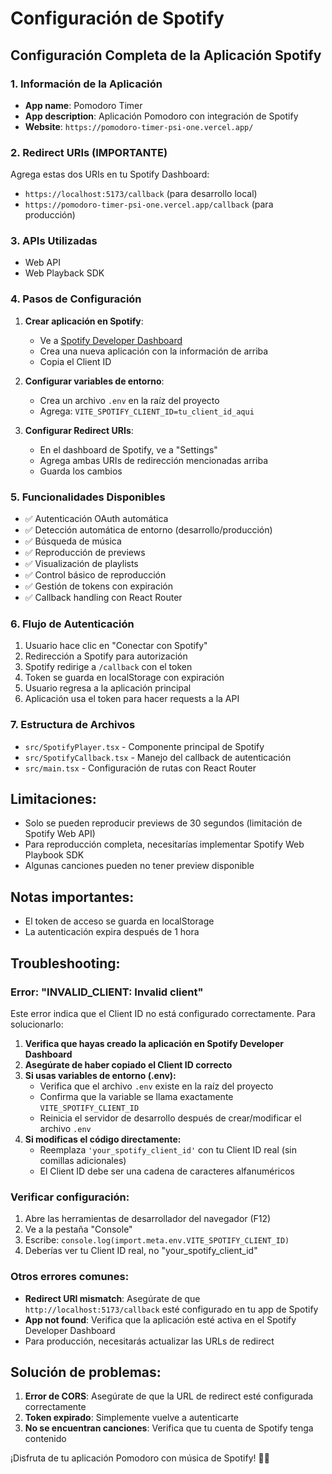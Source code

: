 # Configuración de Spotify

## Configuración Completa de la Aplicación Spotify

### 1. Información de la Aplicación
- **App name**: Pomodoro Timer
- **App description**: Aplicación Pomodoro con integración de Spotify
- **Website**: `https://pomodoro-timer-psi-one.vercel.app/`

### 2. Redirect URIs (IMPORTANTE)
Agrega estas dos URIs en tu Spotify Dashboard:
- `https://localhost:5173/callback` (para desarrollo local)
- `https://pomodoro-timer-psi-one.vercel.app/callback` (para producción)

### 3. APIs Utilizadas
- Web API
- Web Playback SDK

### 4. Pasos de Configuración

1. **Crear aplicación en Spotify**:
   - Ve a [Spotify Developer Dashboard](https://developer.spotify.com/dashboard)
   - Crea una nueva aplicación con la información de arriba
   - Copia el Client ID

2. **Configurar variables de entorno**:
   - Crea un archivo `.env` en la raíz del proyecto
   - Agrega: `VITE_SPOTIFY_CLIENT_ID=tu_client_id_aqui`

3. **Configurar Redirect URIs**:
   - En el dashboard de Spotify, ve a "Settings"
   - Agrega ambas URIs de redirección mencionadas arriba
   - Guarda los cambios

### 5. Funcionalidades Disponibles
- ✅ Autenticación OAuth automática
- ✅ Detección automática de entorno (desarrollo/producción)
- ✅ Búsqueda de música
- ✅ Reproducción de previews
- ✅ Visualización de playlists
- ✅ Control básico de reproducción
- ✅ Gestión de tokens con expiración
- ✅ Callback handling con React Router

### 6. Flujo de Autenticación
1. Usuario hace clic en "Conectar con Spotify"
2. Redirección a Spotify para autorización
3. Spotify redirige a `/callback` con el token
4. Token se guarda en localStorage con expiración
5. Usuario regresa a la aplicación principal
6. Aplicación usa el token para hacer requests a la API

### 7. Estructura de Archivos
- `src/SpotifyPlayer.tsx` - Componente principal de Spotify
- `src/SpotifyCallback.tsx` - Manejo del callback de autenticación
- `src/main.tsx` - Configuración de rutas con React Router

## Limitaciones:

- Solo se pueden reproducir previews de 30 segundos (limitación de Spotify Web API)
- Para reproducción completa, necesitarías implementar Spotify Web Playbook SDK
- Algunas canciones pueden no tener preview disponible

## Notas importantes:

- El token de acceso se guarda en localStorage
- La autenticación expira después de 1 hora

## Troubleshooting:

### Error: "INVALID_CLIENT: Invalid client"

Este error indica que el Client ID no está configurado correctamente. Para solucionarlo:

1. **Verifica que hayas creado la aplicación en Spotify Developer Dashboard**
2. **Asegúrate de haber copiado el Client ID correcto**
3. **Si usas variables de entorno (.env):**
   - Verifica que el archivo `.env` existe en la raíz del proyecto
   - Confirma que la variable se llama exactamente `VITE_SPOTIFY_CLIENT_ID`
   - Reinicia el servidor de desarrollo después de crear/modificar el archivo `.env`
4. **Si modificas el código directamente:**
   - Reemplaza `'your_spotify_client_id'` con tu Client ID real (sin comillas adicionales)
   - El Client ID debe ser una cadena de caracteres alfanuméricos

### Verificar configuración:

1. Abre las herramientas de desarrollador del navegador (F12)
2. Ve a la pestaña "Console"
3. Escribe: `console.log(import.meta.env.VITE_SPOTIFY_CLIENT_ID)`
4. Deberías ver tu Client ID real, no "your_spotify_client_id"

### Otros errores comunes:

- **Redirect URI mismatch**: Asegúrate de que `http://localhost:5173/callback` esté configurado en tu app de Spotify
- **App not found**: Verifica que la aplicación esté activa en el Spotify Developer Dashboard
- Para producción, necesitarás actualizar las URLs de redirect

## Solución de problemas:

1. **Error de CORS**: Asegúrate de que la URL de redirect esté configurada correctamente
2. **Token expirado**: Simplemente vuelve a autenticarte
3. **No se encuentran canciones**: Verifica que tu cuenta de Spotify tenga contenido

¡Disfruta de tu aplicación Pomodoro con música de Spotify! 🎵🍅